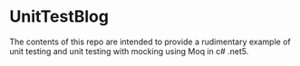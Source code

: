 # UnitTestBlog
The contents of this repo are intended to provide a rudimentary example of unit testing and unit testing with mocking using Moq in c# .net5.
